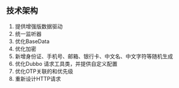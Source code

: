 

## 技术架构





1. 提供增强版数据驱动
2. 统一监听器
3. 优化BaseData
4. 优化加密
5. 新增身份证、手机号、邮箱、银行卡、中文名、中文字符等随机生成
6. 优化Dubbo 请求工具类，并提供自定义配置
7. 优化OTP关联的和优先级
8. 重新设计HTTP请求
